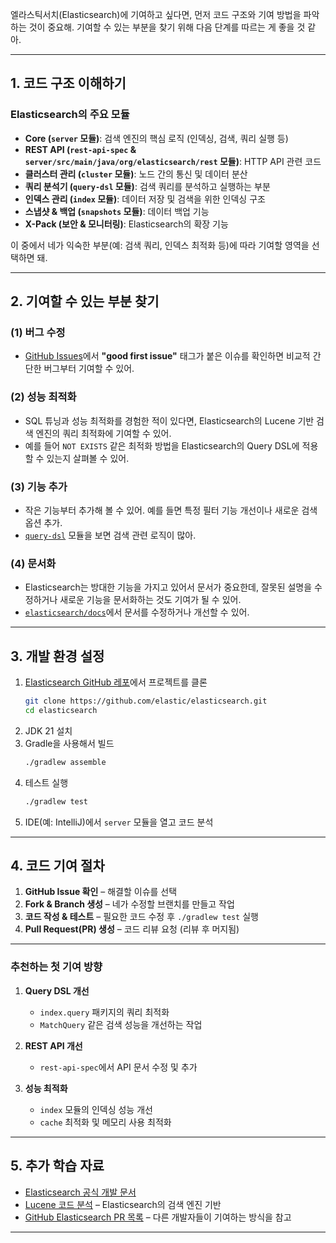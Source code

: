 엘라스틱서치(Elasticsearch)에 기여하고 싶다면, 먼저 코드 구조와 기여 방법을 파악하는 것이 중요해. 기여할 수 있는 부분을 찾기 위해 다음 단계를 따르는 게 좋을 것 같아.

---

## **1. 코드 구조 이해하기**
### **Elasticsearch의 주요 모듈**
- **Core (`server` 모듈)**: 검색 엔진의 핵심 로직 (인덱싱, 검색, 쿼리 실행 등)
- **REST API (`rest-api-spec` & `server/src/main/java/org/elasticsearch/rest` 모듈)**: HTTP API 관련 코드
- **클러스터 관리 (`cluster` 모듈)**: 노드 간의 통신 및 데이터 분산
- **쿼리 분석기 (`query-dsl` 모듈)**: 검색 쿼리를 분석하고 실행하는 부분
- **인덱스 관리 (`index` 모듈)**: 데이터 저장 및 검색을 위한 인덱싱 구조
- **스냅샷 & 백업 (`snapshots` 모듈)**: 데이터 백업 기능
- **X-Pack (보안 & 모니터링)**: Elasticsearch의 확장 기능

이 중에서 네가 익숙한 부분(예: 검색 쿼리, 인덱스 최적화 등)에 따라 기여할 영역을 선택하면 돼.

---

## **2. 기여할 수 있는 부분 찾기**
### **(1) 버그 수정**
- [GitHub Issues](https://github.com/elastic/elasticsearch/issues)에서 **"good first issue"** 태그가 붙은 이슈를 확인하면 비교적 간단한 버그부터 기여할 수 있어.

### **(2) 성능 최적화**
- SQL 튜닝과 성능 최적화를 경험한 적이 있다면, Elasticsearch의 Lucene 기반 검색 엔진의 쿼리 최적화에 기여할 수 있어.
- 예를 들어 `NOT EXISTS` 같은 최적화 방법을 Elasticsearch의 Query DSL에 적용할 수 있는지 살펴볼 수 있어.

### **(3) 기능 추가**
- 작은 기능부터 추가해 볼 수 있어. 예를 들면 특정 필터 기능 개선이나 새로운 검색 옵션 추가.
- [`query-dsl`](https://github.com/elastic/elasticsearch/tree/main/server/src/main/java/org/elasticsearch/index/query) 모듈을 보면 검색 관련 로직이 많아.

### **(4) 문서화**
- Elasticsearch는 방대한 기능을 가지고 있어서 문서가 중요한데, 잘못된 설명을 수정하거나 새로운 기능을 문서화하는 것도 기여가 될 수 있어.
- [`elasticsearch/docs`](https://github.com/elastic/elasticsearch/tree/main/docs)에서 문서를 수정하거나 개선할 수 있어.

---

## **3. 개발 환경 설정**
1. [Elasticsearch GitHub 레포](https://github.com/elastic/elasticsearch)에서 프로젝트를 클론
   ```sh
   git clone https://github.com/elastic/elasticsearch.git
   cd elasticsearch
   ```
2. JDK 21 설치
3. Gradle을 사용해서 빌드
   ```sh
   ./gradlew assemble
   ```
4. 테스트 실행
   ```sh
   ./gradlew test
   ```
5. IDE(예: IntelliJ)에서 `server` 모듈을 열고 코드 분석

---

## **4. 코드 기여 절차**
1. **GitHub Issue 확인** – 해결할 이슈를 선택
2. **Fork & Branch 생성** – 네가 수정할 브랜치를 만들고 작업
3. **코드 작성 & 테스트** – 필요한 코드 수정 후 `./gradlew test` 실행
4. **Pull Request(PR) 생성** – 코드 리뷰 요청 (리뷰 후 머지됨)

---

### **추천하는 첫 기여 방향**
1. **Query DSL 개선**
   - `index.query` 패키지의 쿼리 최적화
   - `MatchQuery` 같은 검색 성능을 개선하는 작업

2. **REST API 개선**
   - `rest-api-spec`에서 API 문서 수정 및 추가

3. **성능 최적화**
   - `index` 모듈의 인덱싱 성능 개선
   - `cache` 최적화 및 메모리 사용 최적화

---

## **5. 추가 학습 자료**
- [Elasticsearch 공식 개발 문서](https://www.elastic.co/guide/en/elasticsearch/reference/current/index.html)
- [Lucene 코드 분석](https://github.com/apache/lucene) – Elasticsearch의 검색 엔진 기반
- [GitHub Elasticsearch PR 목록](https://github.com/elastic/elasticsearch/pulls) – 다른 개발자들이 기여하는 방식을 참고

---
